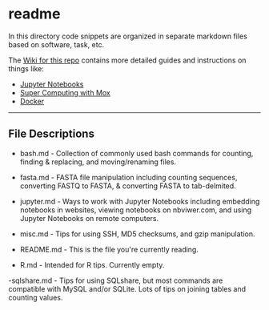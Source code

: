 # readme
 In this directory code snippets are organized in separate markdown files based on software, task, etc.
 
 The [Wiki for this repo](https://github.com/RobertsLab/code/wiki) contains more detailed guides and instructions on things like:
 
 - [Jupyter Notebooks](https://github.com/RobertsLab/code/wiki/Jupyter-Notebook-Guide)
 - [Super Computing with Mox](https://github.com/RobertsLab/hyak_mox/wiki)
 - [Docker](https://github.com/RobertsLab/code/wiki/docker)

---

## File Descriptions

- bash.md - Collection of commonly used bash commands for counting, finding & replacing, and moving/renaming files.

- fasta.md - FASTA file manipulation including counting sequences, converting FASTQ to FASTA, & converting FASTA to tab-delmited.

- jupyter.md - Ways to work with Jupyter Notebooks including embedding notebooks in websites, viewing notebooks on nbviwer.com, and using Jupyter Notebooks on remote computers.

- misc.md - Tips for using SSH, MD5 checksums, and gzip manipulation.

- README.md - This is the file you're currently reading.

- R.md - Intended for R tips. Currently empty.

-sqlshare.md - Tips for using SQLshare, but most commands are compatible with MySQL and/or SQLite. Lots of tips on joining tables and counting values.
